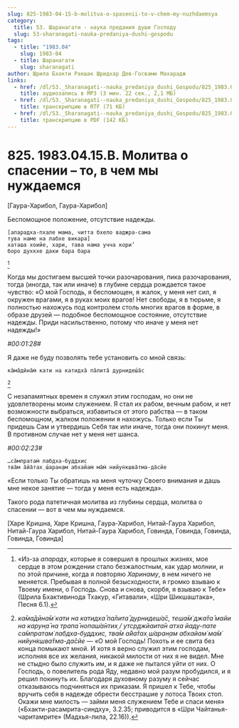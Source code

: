 ```yaml
---
slug: 825-1983-04-15-b-molitva-o-spasenii-to-v-chem-my-nuzhdaemsya
category:
  title: 53. Шаранагати - наука предания души Господу
  slug: 53-sharanagati-nauka-predaniya-dushi-gospodu
tags:
  - title: "1983.04"
    slug: 1983-04
  - title: Шаранагати
    slug: sharanagati
author: Шрила Бхакти Ракшак Шридхар Дев-Госвами Махарадж
links:
  - href: /dl/53._Sharanagati--nauka_predaniya_dushi_Gospodu/825_1983.04.15.B_SridharMj_Molitva_o_spasenii_to_v_chem_my_nuzhdaemsja.mp3
    title: аудиозапись в MP3 (3 мин. 22 сек., 2,1 МБ)
  - href: /dl/53._Sharanagati--nauka_predaniya_dushi_Gospodu/825_1983.04.15.B_SridharMj_Molitva_o_spasenii_to_v_chem_my_nuzhdaemsja.rtf
    title: транскрипцию в RTF (71 КБ)
  - href: /dl/53._Sharanagati--nauka_predaniya_dushi_Gospodu/825_1983.04.15.B_SridharMj_Molitva_o_spasenii_to_v_chem_my_nuzhdaemsja.pdf
    title: транскрипцию в PDF (142 КБ)
---
```


# 825. 1983.04.15.B. Молитва о спасении – то, в чем мы нуждаемся

[Гаура-Харибол, Гаура-Харибол]

Беспомощное положение, отсутствие надежды.

    [апарадха-пхале мама, читта бхело ваджра-сама
    тува наме на лабхе викара]
    хаташа хоийе, хари, тава нама учча кори’
    боро духкхе даки бара бара
[^_ftn1]

Когда мы достигаем высшей точки разочарования, пика разочарования, тогда (иногда, так или иначе) в глубине сердца рождается такое чувство: «О мой Господь, я беспомощен, я жалок, у меня нет сил, я окружен врагами, я в руках моих врагов! Нет свободы, я в тюрьме, я полностью нахожусь под контролем столь многих врагов в форме, в образе друзей — подобное беспомощное состояние, отсутствие надежды. Приди насильственно, потому что иначе у меня нет надежды!»

*#00:01:28#*

Я даже не буду позволять тебе установить со мной связь:

    ка̄ма̄дӣна̄м̇ кати на катидха̄ па̄лита̄ дурнидеш́а̄с
[^_ftn2]

С незапамятных времен я служил этим господам, но они не удовлетворены моим служением. Я стал их рабом, вечным рабом, и нет возможности выбраться, избавиться от этого рабства — в таком беспомощном, жалком положении я нахожусь. Только если Ты придешь Сам и утвердишь Себя так или иначе, тогда они покинут меня. В противном случае нет у меня нет шанса.

*#00:02:23#*

    …са̄мпратам̇ лабдха-буддхис
    тва̄м а̄йа̄тах̣ ш́аран̣ам абхайам̇ ма̄м̇ нийун̇кшва̄тма-да̄сйе

«Если только Ты обратишь на меня чуточку Своего внимания и дашь мне некое занятие — тогда у меня есть надежда».

Такого рода патетичная молитва из глубины сердца, молитва о спасении — вот в чем мы нуждаемся.

[Харе Кришна, Харе Кришна, Гаура-Харибол, Нитай-Гаура Харибол, Нитай-Гаура Харибол, Нитай-Гаура Харибол, Говинда, Говинда, Говинда, Говинда, Говинда]



[^_ftn1]: «Из-за *апарадх*, которые я совершил в прошлых жизнях, мое сердце в этом рождении стало безжалостным, как удар молнии, и по этой причине, когда я повторяю *Харинаму*, в нем ничего не меняется. Пребывая в полной безысходности, я громко взываю к Твоему имени, о Господь. Снова и снова, скорбя, я взываю к Тебе» (Шрила Бхактивинода Тхакур, «Гитавали», «Шри Шикшаштака», Песня 6.1).

[^_ftn2]: *ка̄ма̄дӣна̄м̇ кати на катидха̄ па̄лита̄ дурнидеш́а̄с, теша̄м̇ джа̄та̄ майи на карун̣а̄ на трапа̄ нопаш́а̄нтих̣ / утср̣джйаита̄н атха йаду-пате са̄мпратам̇ лабдха-буддхис, тва̄м а̄йа̄тах̣ ш́аран̣ам абхайам̇ ма̄м̇ нийун̇кшва̄тма-да̄сйе* — «О мой Господь! Похоть и ее свита без конца помыкают мной. И хотя я верно служил этим господам, исполняя все их желания, никакой милости от них я не видел. Мне не стыдно было служить им, и я даже не пытался уйти от них. О Господь, о повелитель рода Яду, недавно мой разум пробудился, и я решил покинуть их. Благодаря духовному разуму я сейчас отказываюсь подчиняться их приказам. Я пришел к Тебе, чтобы вручить себя в надежде обрести бесстрашие у лотоса Твоих стоп. Окажи мне милость — займи меня служением Тебе и спаси меня» («Бхакти-расамрита-синдху», 3.2.35; приводится в «Шри Чайтанья-чаритамрите» (Мадхья-лила, 22.16)).

